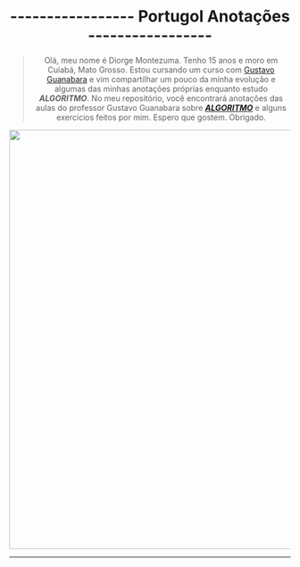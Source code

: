 <div align="center">
  
# ----------------- Portugol Anotações -----------------

<div align="center">

  
> Olá, meu nome é Diorge Montezuma. Tenho 15 anos e moro em Cuiabá, Mato Grosso. Estou cursando um curso com [Gustavo Guanabara](https://www.instagram.com/gustavoguanabara/) e vim compartilhar um pouco da minha evolução e algumas das minhas anotações próprias enquanto estudo ***ALGORITMO***.
> No meu repositório, você encontrará anotações das aulas do professor Gustavo Guanabara sobre [***ALGORITMO***](https://www.cursoemvideo.com/curso/curso-de-algoritmo/) e alguns exercícios feitos por mim. Espero que gostem. Obrigado.

<p align="center">
  <img width="750" src="https://mittechreview.com.br/wp-content/uploads/2021/02/trbr_artigo_banner-2_23022021-g1.jpg">
</p>

<div align="center"> 
  
---

